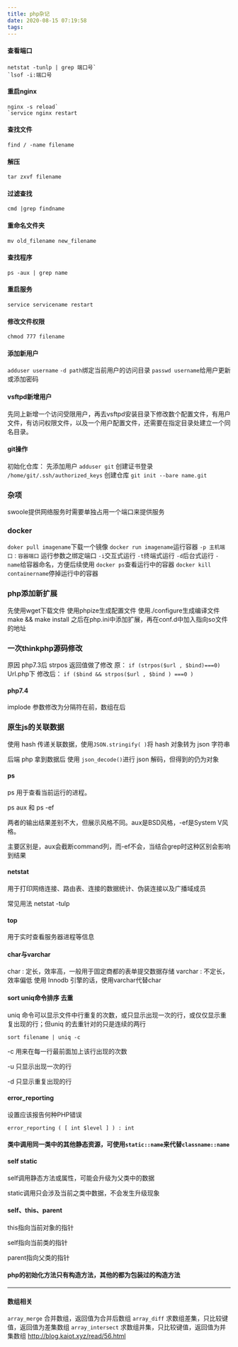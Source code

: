 ```yaml
---
title: php杂记
date: 2020-08-15 07:19:58
tags:
---
```


#### 查看端口

```
netstat -tunlp | grep 端口号`
`lsof -i:端口号
```

#### 重启nginx

```
nginx -s reload`
`service nginx restart
```

#### 查找文件

```
find / -name filename
```

#### 解压

```
tar zxvf filename
```

#### 过滤查找

```
cmd |grep findname
```

#### 重命名文件夹

```
mv old_filename new_filename
```

#### 查找程序

```
ps -aux | grep name
```

#### 重启服务

```
service servicename restart
```

#### 修改文件权限

```
chmod 777 filename
```

#### 添加新用户

`adduser username`
`-d path`绑定当前用户的访问目录
`passwd username`给用户更新或添加密码

#### vsftpd新增用户

先同上新增一个访问受限用户，再去vsftpd安装目录下修改数个配置文件，有用户文件，有访问权限文件，以及一个用户配置文件，还需要在指定目录处建立一个同名目录。

#### git操作

初始化仓库：
先添加用户 `adduser git`
创建证书登录 `/home/git/.ssh/authorized_keys`
创建仓库 `git init --bare name.git`

### 杂项

swoole提供网络服务时需要单独占用一个端口来提供服务

### docker

`doker pull imagename`下载一个镜像
`docker run imagename`运行容器
`-p 主机端口：容器端口` 运行参数之绑定端口
`-i`交互式运行 `-t`终端式运行 `-d`后台式运行
`-name`给容器命名，方便后续使用
`docker ps`查看运行中的容器
`docker kill containername`停掉运行中的容器

### php添加新扩展

先使用wget下载文件
使用phpize生成配置文件
使用./configure生成编译文件
make && make install
之后在php.ini中添加扩展，再在conf.d中加入指向so文件的地址

### 一次thinkphp源码修改

原因 php7.3后 strpos 返回值做了修改
原：
`if (strpos($url , $bind)===0)` Url.php下
修改后：
`if ($bind && strpos($url , $bind ) ===0 )`

#### php7.4

implode 参数修改为分隔符在前，数组在后

### 原生js的关联数据

使用 hash 传递关联数据，使用`JSON.stringify( )`将 hash 对象转为 json 字符串

后端 php 拿到数据后 使用 `json_decode()`进行 json 解码，但得到的仍为对象

#### ps

ps 用于查看当前运行的进程。

ps aux 和 ps -ef

两者的输出结果差别不大，但展示风格不同。aux是BSD风格，-ef是System V风格。

主要区别是，aux会截断command列，而-ef不会，当结合grep时这种区别会影响到结果

#### netstat

用于打印网络连接、路由表、连接的数据统计、伪装连接以及广播域成员

常见用法 netstat -tulp

#### top

用于实时查看服务器进程等信息

#### char与varchar

char : 定长，效率高，一般用于固定商都的表单提交数据存储
varchar : 不定长，效率偏低
使用 Innodb 引擎的话，使用varchar代替char

#### sort uniq命令排序 去重

uniq 命令可以显示文件中行重复的次数，或只显示出现一次的行，或仅仅显示重复出现的行；但uniq 的去重针对的只是连续的两行

```
sort filename | uniq -c
```

-c 用来在每一行最前面加上该行出现的次数

-u 只显示出现一次的行

-d 只显示重复出现的行

#### error_reporting

设置应该报告何种PHP错误

```
error_reporting ( [ int $level ] ) : int
```

#### 类中调用同一类中的其他静态资源，可使用`static::name`来代替`classname::name`

#### self static

self调用静态方法或属性，可能会升级为父类中的数据

static调用只会涉及当前之类中数据，不会发生升级现象

#### self、this、parent

this指向当前对象的指针

self指向当前类的指针

parent指向父类的指针

#### php的初始化方法只有构造方法，其他的都为包装过的构造方法

------

#### 数组相关

`array_merge` 合并数组，返回值为合并后数组
`array_diff` 求数组差集，只比较键值，返回值为差集数组
`array_intersect` 求数组并集，只比较键值，返回值为并集数组
http://blog.kaiot.xyz/read/56.html